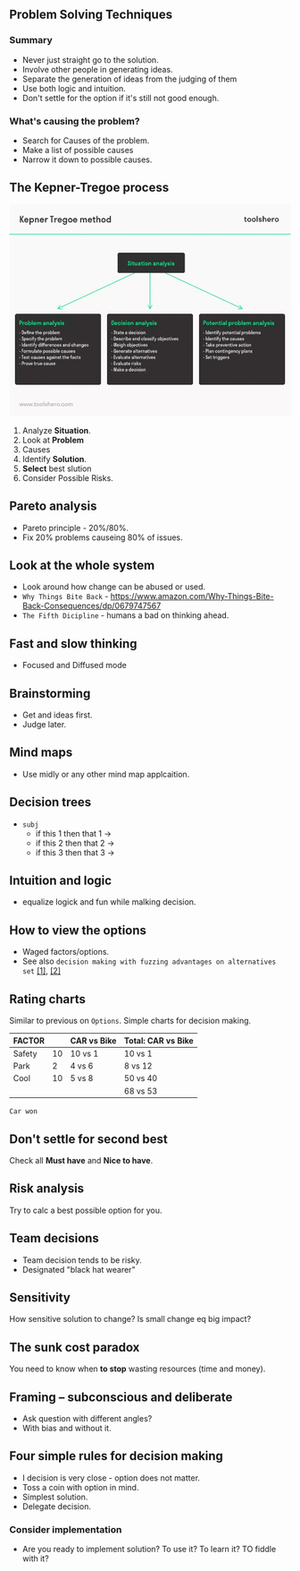 ## Problem Solving Techniques

### Summary 

  * Never just straight go to the solution.
  * Involve other people in generating ideas.
  * Separate the generation of ideas from the judging of them
  * Use both logic and intuition.
  * Don't settle for the option if it's still not good enough.

### What's causing the problem?

  * Search for Causes of the problem.
  * Make a list of possible causes
  * Narrow it down to possible causes.

## The Kepner-Tregoe process

![](images/problem-solving-kepner-tregoe.jpg)

  1. Analyze **Situation**.
  2. Look at **Problem**
  3. Causes
  4. Identify **Solution**.
  5. **Select** best slution
  5. Consider Possible Risks.

## Pareto analysis

* Pareto principle - 20%/80%.
* Fix 20% problems causeing 80% of issues.

## Look at the whole system

  * Look around how change can be abused or used.
  * `Why Things Bite Back` - https://www.amazon.com/Why-Things-Bite-Back-Consequences/dp/0679747567
  * `The Fifth Dicipline` - humans a bad on thinking ahead.

## Fast and slow thinking

 * Focused and Diffused mode

## Brainstorming

  * Get and ideas first.
  * Judge later.


## Mind maps
  * Use midly or any other mind map applcaition.

## Decision trees
  * `subj`
    * if this 1 then that 1 ->
    * if this 2 then that 2 ->
    * if this 3 then that 3 ->




## Intuition and logic
* equalize logick and fun while malking decision.


## How to view the options
  * Waged factors/options.
  * See also `decision making with fuzzing advantages on alternatives set` [[1]](https://github.com/butuzov/CS122-KPI/tree/master/Decision-Theory/Control_Work_2), [[2]](https://github.com/butuzov/CS122-KPI/blob/master/Analytic-Ierarchy-Process/iararchy-analysys-methods)



## Rating charts

Similar to previous on `Options`. Simple charts for decision making.

| FACTOR |    | CAR vs Bike | Total: CAR vs Bike |
|--------|----|-------------|--------------------|
| Safety | 10 | 10  vs   1  |         10 vs 1    |
| Park   | 2  | 4   vs   6  |          8 vs 12   |
| Cool   | 10 | 5   vs   8  |         50 vs 40   |
|        |    |             |         68 vs 53   |

`Car won`


## Don't settle for second best
  Check all **Must have** and **Nice to have**.

## Risk analysis
  Try to calc a best possible option for you.

## Team decisions
  * Team decision tends to be risky.
  * Designated "black hat wearer"

## Sensitivity
  How sensitive solution to change? Is small change eq big impact?

## The sunk cost paradox
  You need to know when **to stop** wasting resources (time and money).
 

## Framing – subconscious and deliberate
  * Ask question with different angles?
  * With bias and without it.

## Four simple rules for decision making

  * I decision is very close - option does not matter.
  * Toss a coin with option in mind.
  * Simplest solution.
  * Delegate decision.

### Consider implementation

  * Are you ready to implement solution? To use it? To learn it? TO fiddle with it?